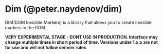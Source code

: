 # Dim (@peter.naydenov/dim)

DIM(DOM Invisible Markers) is a library that allows you to create invisible markers in the DOM.

**VERY EXPERIMENTAL STAGE - DONT USE IN PRODUCTION. Interface may change multiple times in short period of time. Versions under 1.x.x are not for use and will not follow semver rules**